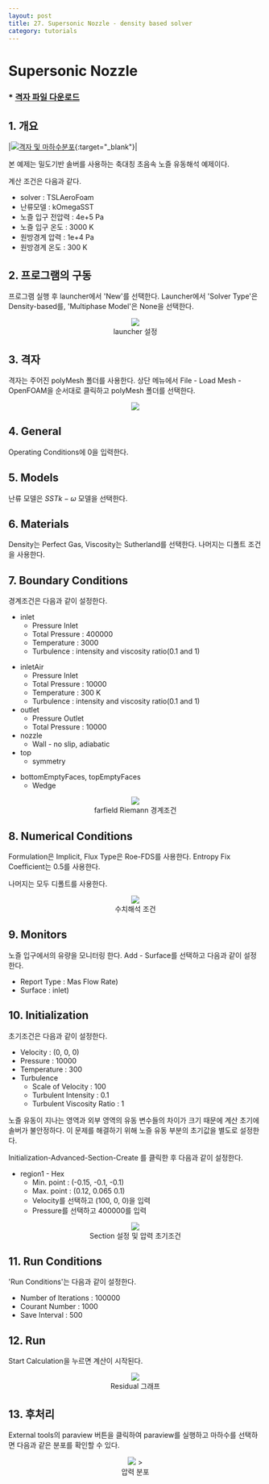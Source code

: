 ```yaml
---
layout: post
title: 27. Supersonic Nozzle - density based solver
category: tutorials
---
```


# Supersonic Nozzle

### * [격자 파일 다운로드](https://drive.google.com/file/d/1Z5d0Ic9GsMxF1fPr8rSCpv9juU223xuM/view?usp=sharing)

## 1. 개요

|[![격자 및 마하수분포](https://github.com/nextfoam/baram-pages/raw/main/screenshots/nozzle/nozzle-mesh.png "격자 및 마하수분포")](https://github.com/nextfoam/baram-pages/raw/main/screenshots/nozzle/nozzle-mesh.png){:target="_blank"}|


본 예제는 밀도기반 솔버를 사용하는 축대칭 초음속 노즐 유동해석 예제이다.

계산 조건은 다음과 같다.

+ solver : TSLAeroFoam
+ 난류모델 : kOmegaSST
+ 노즐 입구 전압력 : 4e+5 Pa
+ 노즐 입구 온도 : 3000 K
+ 원방경계 압력 : 1e+4 Pa
+ 원방경계 온도 : 300 K

## 2. 프로그램의 구동

프로그램 실행 후 launcher에서 'New'를 선택한다. Launcher에서 'Solver Type'은 Density-based를, 'Multiphase Model'은 None을 선택한다.

<p align='center'>
   <img src="https://github.com/nextfoam/baram-pages/raw/main/screenshots/RAE2822/launcher-densityBased.png"> 
    <br> launcher 설정
</p>

## 3. 격자

격자는 주어진 polyMesh 폴더를 사용한다. 상단 메뉴에서 File - Load Mesh - OpenFOAM을 순서대로 클릭하고 polyMesh 폴더를 선택한다. <br>

<p align='center'>
    <img src="https://github.com/nextfoam/baram-pages/raw/main/screenshots/mixingPipe/1.2.png"><br>
</p>

## 4. General

Operating Conditions에 0을 입력한다. 

## 5. Models

난류 모델은 $SST k - \omega$ 모델을 선택한다.

## 6. Materials

Density는 Perfect Gas, Viscosity는 Sutherland를 선택한다. 나머지는 디폴트 조건을 사용한다.
<br>

## 7. Boundary Conditions

경계조건은 다음과 같이 설정한다.

* inlet
  + Pressure Inlet
  + Total Pressure : 400000
  + Temperature : 3000
  + Turbulence : intensity and viscosity ratio(0.1 and 1)
+ inletAir
  + Pressure Inlet
  + Total Pressure : 10000
  + Temperature : 300 K
  + Turbulence : intensity and viscosity ratio(0.1 and 1)
+ outlet
  + Pressure Outlet
  + Total Pressure : 10000
+ nozzle
  + Wall - no slip, adiabatic
+ top 
  + symmetry
  
* bottomEmptyFaces, topEmptyFaces
  + Wedge 
  
<p align='center'>
    <img src="https://github.com/nextfoam/baram-pages/raw/main/screenshots/nozzle/nozzle-inlet.png"> 
    <br> farfield Riemann 경계조건
</p>

  
## 8. Numerical Conditions

Formulation은 Implicit, Flux Type은 Roe-FDS를 사용한다. Entropy Fix Coefficient는 0.5를 사용한다. 

나머지는 모두 디폴트를 사용한다.

<p align='center'>
    <img src="https://github.com/nextfoam/baram-pages/raw/main/screenshots/nozzle/nozzle-nume.png"> 
    <br> 수치해석 조건
</p>

## 9. Monitors

노즐 입구에서의 유량을 모니터링 한다. Add - Surface를 선택하고 다음과 같이 설정한다.

+ Report Type : Mas Flow Rate)
+ Surface : inlet)


## 10. Initialization

초기조건은 다음과 같이 설정한다.

+ Velocity : (0, 0, 0)
+ Pressure : 10000
+ Temperature : 300
+ Turbulence
  + Scale of Velocity : 100
  + Turbulent Intensity : 0.1
  + Turbulent Viscosity Ratio : 1 

노즐 유동이 지나는 영역과 외부 영역의 유동 변수들의 차이가 크기 때문에 계산 초기에 솔버가 불안정하다. 이 문제를 해결하기 위해 노즐 유동 부분의 초기값을 별도로 설정한다.

Initialization-Advanced-Section-Create 를 클릭한 후 다음과 같이 설정한다.

+ region1 - Hex
  + Min. point : (-0.15, -0.1, -0.1)
  + Max. point : (0.12, 0.065 0.1)
  + Velocity를 선택하고 (100, 0, 0)을 입력
  + Pressure를 선택하고 400000를 입력


<p align='center'>
    <img src="https://github.com/nextfoam/baram-pages/raw/main/screenshots/nozzle/nozzle-setFields.png">
    <br> Section 설정 및 압력 초기조건
</p>

## 11. Run Conditions

'Run Conditions'는 다음과 같이 설정한다.

+ Number of Iterations : 100000
+ Courant Number : 1000
+ Save Interval : 500

## 12. Run

Start Calculation을 누르면 계산이 시작된다.

<p align='center'>
    <img src="https://github.com/nextfoam/baram-pages/raw/main/screenshots/nozzle/nozzle-run.png"> 
    <br> Residual 그래프
</p>



## 13. 후처리

External tools의 paraview 버튼을 클릭하여 paraview를 실행하고 마하수를 선택하면 다음과 같은 분포를 확인할 수 있다.

<p align='center'>
    <img src="https://github.com/nextfoam/baram-pages/raw/main/screenshots/nozzle/nozzle-paraview.png"> 
    ><br> 압력 분포
</p>


